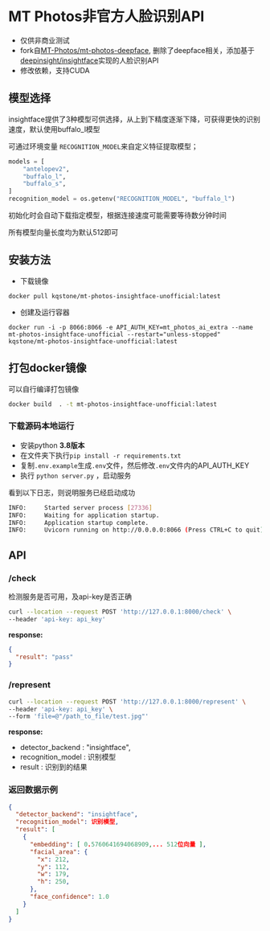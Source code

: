 # MT Photos非官方人脸识别API

- 仅供非商业测试
- fork自[MT-Photos/mt-photos-deepface](https://github.com/MT-Photos/mt-photos-deepface), 删除了deepface相关，添加基于[deepinsight/insightface](https://github.com/deepinsight/insightface)实现的人脸识别API
- 修改依赖，支持CUDA

## 模型选择

insightface提供了3种模型可供选择，从上到下精度逐渐下降，可获得更快的识别速度，默认使用buffalo_l模型

可通过环境变量 `RECOGNITION_MODEL`来自定义特征提取模型；

```python
models = [
    "antelopev2",
    "buffalo_l",
    "buffalo_s",
]
recognition_model = os.getenv("RECOGNITION_MODEL", "buffalo_l")
```

初始化时会自动下载指定模型，根据连接速度可能需要等待数分钟时间

所有模型向量长度均为默认512即可


## 安装方法

- 下载镜像

```
docker pull kqstone/mt-photos-insightface-unofficial:latest
```

- 创建及运行容器

```
docker run -i -p 8066:8066 -e API_AUTH_KEY=mt_photos_ai_extra --name mt-photos-insightface-unofficial --restart="unless-stopped" kqstone/mt-photos-insightface-unofficial:latest
```



## 打包docker镜像

可以自行编译打包镜像
```bash
docker build  . -t mt-photos-insightface-unofficial:latest
```

### 下载源码本地运行

- 安装python **3.8版本**
- 在文件夹下执行`pip install -r requirements.txt`
- 复制`.env.example`生成`.env`文件，然后修改`.env`文件内的API_AUTH_KEY
- 执行 `python server.py` ，启动服务

看到以下日志，则说明服务已经启动成功
```bash
INFO:     Started server process [27336]
INFO:     Waiting for application startup.
INFO:     Application startup complete.
INFO:     Uvicorn running on http://0.0.0.0:8066 (Press CTRL+C to quit)
```


## API

### /check

检测服务是否可用，及api-key是否正确

```bash
curl --location --request POST 'http://127.0.0.1:8000/check' \
--header 'api-key: api_key'
```

**response:**

```json
{
  "result": "pass"
}
```

### /represent

```bash
curl --location --request POST 'http://127.0.0.1:8000/represent' \
--header 'api-key: api_key' \
--form 'file=@"/path_to_file/test.jpg"'
```

**response:**

- detector_backend : "insightface",
- recognition_model : 识别模型
- result : 识别到的结果

### 返回数据示例
```json
{
  "detector_backend": "insightface",
  "recognition_model": 识别模型,
  "result": [
    {
      "embedding": [ 0.5760641694068909,... 512位向量 ],
      "facial_area": {
        "x": 212,
        "y": 112,
        "w": 179,
        "h": 250,
      },
      "face_confidence": 1.0
    }
  ]
}
```
